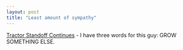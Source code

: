 ```yaml
---
layout: post
title: "Least amount of sympathy"
---
```




<a href="http://www.washingtonpost.com/wp-dyn/articles/A43089-2003Mar18.html">Tractor Standoff Continues</a> - I have three words for this guy: GROW SOMETHING ELSE.


